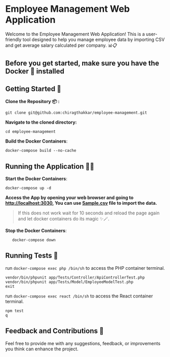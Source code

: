 # Employee Management Web Application

Welcome to the Employee Management Web Application! This is a user-friendly tool designed to help you manage employee data by importing CSV and get average salary calculated per company. 📊📋

## Before you get started, make sure you have **the Docker 🐳** installed

## Getting Started 🚀

**Clone the Repository 📦 :**

   ```
   git clone git@github.com:chiragthakkar/employee-management.git
   ```

**Navigate to the cloned directory:**

   ```
   cd employee-management
   ```

   **Build the Docker Containers**:
   ```
   docker-compose build --no-cache
```


## Running the Application 🏃‍♂️

**Start the Docker Containers**:
```
docker-compose up -d
```

**Access the App by opening your web browser and going to [http://localhost:3030](http://localhost:3030), You can use [Sample.csv](https://github.com/chiragthakkar/employee-management/blob/master/sample.csv) file to import the data.**
   > If this does not work wait for 10 seconds and reload the page again and let docker containers do its magic ✨🪄.


**Stop the Docker Containers**:
```
   docker-compose down
```


## Running Tests 🧪

run `docker-compose exec php /bin/sh` to access the PHP container terminal.
```
vendor/bin/phpunit app/Tests/Controller/ApiControllerTest.php
vendor/bin/phpunit app/Tests/Model/EmployeeModelTest.php
exit
```
run `docker-compose exec react /bin/sh` to access the React container terminal.
```
npm test
q
```

## Feedback and Contributions 🤝

Feel free to provide me with any suggestions, feedback, or improvements you think can enhance the project.
